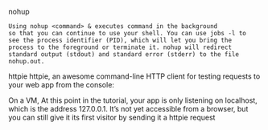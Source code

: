 
nohup
```
Using nohup <command> & executes command in the background 
so that you can continue to use your shell. You can use jobs -l to 
see the process identifier (PID), which will let you bring the 
process to the foreground or terminate it. nohup will redirect 
standard output (stdout) and standard error (stderr) to the file 
nohup.out.
```

httpie
httpie, an awesome command-line HTTP client for testing requests to your web app from the console:

On a VM, At this point in the tutorial, your app is only listening on localhost, which is the address 127.0.0.1. It’s not yet accessible from a browser, but you can still give it its first visitor by sending it a httpie request